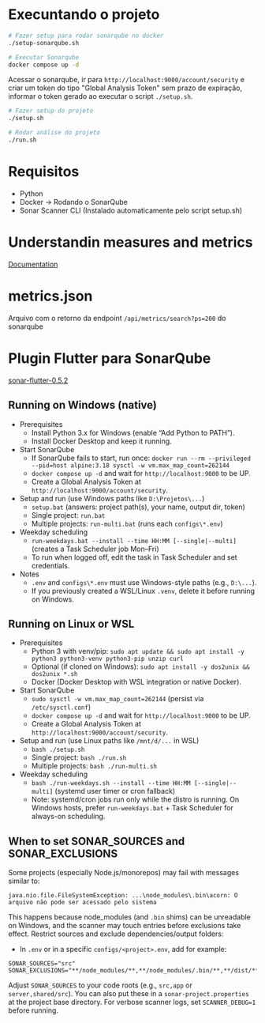 # Execuntando o projeto

```bash
# Fazer setup para rodar sonarqube no docker
./setup-sonarqube.sh

# Executar Sonarqube
docker compose up -d
```

Acessar o sonarqube, ir para `http://localhost:9000/account/security` e criar um token do tipo "Global Analysis Token" sem prazo de expiração, informar o token gerado ao executar o script `./setup.sh`.

```bash
# Fazer setup do projeto
./setup.sh

# Rodar análise do projeto
./run.sh
```

# Requisitos

- Python
- Docker -> Rodando o SonarQube
- Sonar Scanner CLI (Instalado automaticamente pelo script setup.sh)

# Understandin measures and metrics

[Documentation](https://docs.sonarsource.com/sonarqube-community-build/user-guide/code-metrics/metrics-definition/)

# metrics.json

Arquivo com o retorno da endpoint `/api/metrics/search?ps=200` do sonarqube

# Plugin Flutter para SonarQube

[sonar-flutter-0.5.2](https://github.com/insideapp-oss/sonar-flutter/releases/download/0.5.2/sonar-flutter-plugin-0.5.2.jar)

## Running on Windows (native)

- Prerequisites
  - Install Python 3.x for Windows (enable “Add Python to PATH”).
  - Install Docker Desktop and keep it running.
- Start SonarQube
  - If SonarQube fails to start, run once: `docker run --rm --privileged --pid=host alpine:3.18 sysctl -w vm.max_map_count=262144`
  - `docker compose up -d` and wait for `http://localhost:9000` to be UP.
  - Create a Global Analysis Token at `http://localhost:9000/account/security`.
- Setup and run (use Windows paths like `D:\Projetos\...`)
  - `setup.bat` (answers: project path(s), your name, output dir, token)
  - Single project: `run.bat`
  - Multiple projects: `run-multi.bat` (runs each `configs\*.env`)
- Weekday scheduling
  - `run-weekdays.bat --install --time HH:MM [--single|--multi]` (creates a Task Scheduler job Mon–Fri)
  - To run when logged off, edit the task in Task Scheduler and set credentials.
- Notes
  - `.env` and `configs\*.env` must use Windows-style paths (e.g., `D:\...`).
  - If you previously created a WSL/Linux `.venv`, delete it before running on Windows.

## Running on Linux or WSL

- Prerequisites
  - Python 3 with venv/pip: `sudo apt update && sudo apt install -y python3 python3-venv python3-pip unzip curl`
  - Optional (if cloned on Windows): `sudo apt install -y dos2unix && dos2unix *.sh`
  - Docker (Docker Desktop with WSL integration or native Docker).
- Start SonarQube
  - `sudo sysctl -w vm.max_map_count=262144` (persist via `/etc/sysctl.conf`)
  - `docker compose up -d` and wait for `http://localhost:9000` to be UP.
  - Create a Global Analysis Token at `http://localhost:9000/account/security`.
- Setup and run (use Linux paths like `/mnt/d/...` in WSL)
  - `bash ./setup.sh`
  - Single project: `bash ./run.sh`
  - Multiple projects: `bash ./run-multi.sh`
- Weekday scheduling
  - `bash ./run-weekdays.sh --install --time HH:MM [--single|--multi]` (systemd user timer or cron fallback)
  - Note: systemd/cron jobs run only while the distro is running. On Windows hosts, prefer `run-weekdays.bat` + Task Scheduler for always-on scheduling.

## When to set SONAR_SOURCES and SONAR_EXCLUSIONS

Some projects (especially Node.js/monorepos) may fail with messages similar to:

```
java.nio.file.FileSystemException: ...\node_modules\.bin\acorn: O arquivo não pode ser acessado pelo sistema
```

This happens because node_modules (and `.bin` shims) can be unreadable on Windows, and the scanner may touch entries before exclusions take effect. Restrict sources and exclude dependencies/output folders:

- In `.env` or in a specific `configs/<project>.env`, add for example:

```
SONAR_SOURCES="src"
SONAR_EXCLUSIONS="**/node_modules/**,**/node_modules/.bin/**,**/dist/**,**/build/**,**/coverage/**,**/.next/**"
```

Adjust `SONAR_SOURCES` to your code roots (e.g., `src,app` or `server,shared/src`). You can also put these in a `sonar-project.properties` at the project base directory. For verbose scanner logs, set `SCANNER_DEBUG=1` before running.
